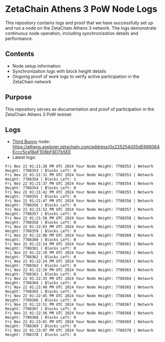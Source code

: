# ZetaChain Athens 3 PoW Node Logs
This repository contains logs and proof that we have successfully set up and run a node on the ZetaChain Athens 3 network. The logs demonstrate continuous node operation, including synchronization details and performance.

## Contents
- Node setup information
- Synchronization logs with block height details
- Ongoing proof of work logs to verify active participation in the ZetaChain network

## Purpose
This repository serves as documentation and proof of participation in the ZetaChain Athens 3 PoW testnet.

## Logs

- [Third Bunny](https://thirdbunny.xyz/) node: https://athens.explorer.zetachain.com/address/0x225254d35dE666064Eccc5ce16eF1D8bF8D7b5EE
- Latest logs:
```
Fri Nov 22 01:21:26 PM UTC 2024 Your Node Height: 7788353 | Network Height: 7788353 | Blocks Left: 0
Fri Nov 22 01:21:31 PM UTC 2024 Your Node Height: 7788353 | Network Height: 7788354 | Blocks Left: 1
Fri Nov 22 01:21:37 PM UTC 2024 Your Node Height: 7788354 | Network Height: 7788354 | Blocks Left: 0
Fri Nov 22 01:21:42 PM UTC 2024 Your Node Height: 7788355 | Network Height: 7788355 | Blocks Left: 0
Fri Nov 22 01:21:47 PM UTC 2024 Your Node Height: 7788356 | Network Height: 7788356 | Blocks Left: 0
Fri Nov 22 01:21:52 PM UTC 2024 Your Node Height: 7788357 | Network Height: 7788357 | Blocks Left: 0
Fri Nov 22 01:21:58 PM UTC 2024 Your Node Height: 7788358 | Network Height: 7788358 | Blocks Left: 0
Fri Nov 22 01:22:03 PM UTC 2024 Your Node Height: 7788359 | Network Height: 7788359 | Blocks Left: 0
Fri Nov 22 01:22:08 PM UTC 2024 Your Node Height: 7788360 | Network Height: 7788360 | Blocks Left: 0
Fri Nov 22 01:22:14 PM UTC 2024 Your Node Height: 7788361 | Network Height: 7788361 | Blocks Left: 0
Fri Nov 22 01:22:19 PM UTC 2024 Your Node Height: 7788362 | Network Height: 7788362 | Blocks Left: 0
Fri Nov 22 01:22:24 PM UTC 2024 Your Node Height: 7788363 | Network Height: 7788363 | Blocks Left: 0
Fri Nov 22 01:22:29 PM UTC 2024 Your Node Height: 7788363 | Network Height: 7788363 | Blocks Left: 0
Fri Nov 22 01:22:35 PM UTC 2024 Your Node Height: 7788364 | Network Height: 7788364 | Blocks Left: 0
Fri Nov 22 01:22:40 PM UTC 2024 Your Node Height: 7788365 | Network Height: 7788365 | Blocks Left: 0
Fri Nov 22 01:22:45 PM UTC 2024 Your Node Height: 7788366 | Network Height: 7788366 | Blocks Left: 0
Fri Nov 22 01:22:51 PM UTC 2024 Your Node Height: 7788367 | Network Height: 7788367 | Blocks Left: 0
Fri Nov 22 01:22:56 PM UTC 2024 Your Node Height: 7788368 | Network Height: 7788368 | Blocks Left: 0
Fri Nov 22 01:23:01 PM UTC 2024 Your Node Height: 7788369 | Network Height: 7788369 | Blocks Left: 0
Fri Nov 22 01:23:07 PM UTC 2024 Your Node Height: 7788370 | Network Height: 7788370 | Blocks Left: 0
```
